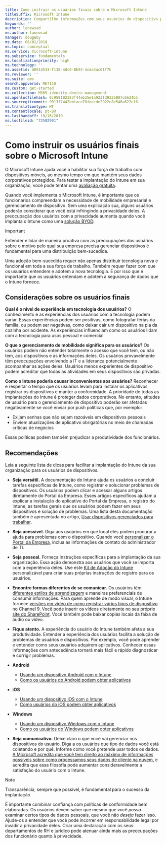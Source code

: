 ```yaml
---
title: Como instruir os usuários finais sobre o Microsoft Intune
titleSuffix: Microsoft Intune
description: Compartilhe informações com seus usuários do dispositivo para que sua implantação do Intune seja bem-sucedida.
keywords: ''
author: lenewsad
ms.author: lanewsad
manager: dougeby
ms.date: 06/01/2018
ms.topic: conceptual
ms.service: microsoft-intune
ms.subservice: fundamentals
ms.localizationpriority: high
ms.technology: ''
ms.assetid: 48914533-f138-4dc0-8b93-4cea3ac61f7b
ms.reviewer: ''
ms.suite: ems
search.appverid: MET150
ms.custom: get-started
ms.collection: M365-identity-device-management
ms.openlocfilehash: 0c959102383f44eb35e1a923f39325007c6624b5
ms.sourcegitcommit: 9013f7442bbface78feecde2922e8e546a622c16
ms.translationtype: HT
ms.contentlocale: pt-BR
ms.lasthandoff: 10/16/2019
ms.locfileid: "72502901"
---
```

# <a name="how-to-educate-your-end-users-about-microsoft-intune"></a>Como instruir os usuários finais sobre o Microsoft Intune

O Microsoft Intune ajuda você a habilitar sua força de trabalho com dispositivos móveis, ao mesmo tempo em que mantém seus dados corporativos protegidos. Para testar a implantação do Intune em sua organização, você pode tentar uma [avaliação gratuita](free-trial-sign-up.md).

Quando você implementa o Microsoft Intune, é importante que os funcionários compreendam a necessidade de mobilidade empresarial e gerenciamento de dispositivo. Sem uma explicação sua, alguns usuários poderão considerar que você está infringindo a privacidade deles. A preocupação dos usuários com a privacidade aumenta quando você implanta o Intune como uma [solução BYOD](/enterprise-mobility-security/solutions/byod-design-considerations-guide).

> [!Important]
> Entender e lidar de maneira proativa com as preocupações dos usuários sobre o motivo pelo qual sua empresa precisa gerenciar dispositivos é fundamental para uma distribuição bem-sucedida.

Uma adoção bem-sucedida requer não apenas distribuir tecnologia nova e funcional em toda a sua força de trabalho. Também requer fazer com que os usuários entendem e adotem a nova tecnologia. É por isso que é importante que os usuários entendam e adotem a segurança de dados que o Intune fornece.

## <a name="things-to-consider-about-your-users"></a>Considerações sobre os usuários finais

__Qual é o nível de experiência em tecnologia dos usuários?__ O conhecimento e as experiências dos usuários com a tecnologia podem variar. Essas experiências podem ser positivas, como fotografar férias da família, ou podem ser negativas, como deixar cair um dispositivo na pia da cozinha por acidente. As experiências influenciam como os usuários lidam com a tecnologia para usos pessoal e comercial.

__O que o gerenciamento de mobilidade significa para os usuários?__ Os usuários podem não entender totalmente o acesso que você tem, ou não tem, aos dispositivos e às informações deles. Os usuários provavelmente têm preocupações envolvendo a IT e a liderança potencialmente acompanhar as ações deles. Usuários menos experientes de dispositivo podem acreditar que todas as atividades em seus dispositivos são privadas.

__Como o Intune poderia causar inconvenientes aos usuários?__  Reconhecer e respeitar o tempo que os usuários levam para instalar os aplicativos, registrar os dispositivos e manter a conformidade. A prioridade de todas as implantações do Intune é proteger dados corporativos. No entanto, atitudes de usuário para o gerenciamento de dispositivo poderão ser afetadas negativamente se você enviar por push políticas que, por exemplo:  

- Exijam senhas que não sejam razoáveis em dispositivos pessoais
- Enviem atualizações de aplicativo obrigatórias no meio de chamadas críticas de negócios  

Essas políticas podem também prejudicar a produtividade dos funcionários.

## <a name="things-you-should-do"></a>Recomendações

Leia a seguinte lista de dicas para facilitar a implantação do Intune da sua organização para os usuários de dispositivos.

* __Seja versátil.__ A documentação do Intune ajuda os usuários a concluir tarefas específicas de Intune, como registrar e solucionar problemas de dispositivos. Os usuários podem clicar e acessar alguns artigos diretamente do Portal da Empresa. Esses artigos específicos ajudam a explicar a instalação do aplicativo do Portal da Empresa, o registro do Intune, as tarefas gerais que os usuários podem fazer em seus dispositivos e solução de problemas. Uma lista desta documentação também é apresentada no artigo, [Usar dispositivos gerenciados para trabalhar](https://docs.microsoft.com/intune-user-help/use-managed-devices-to-get-work-done).

* __Seja acessível.__ Diga aos usuários em que local eles podem procurar a ajuda para problemas com o dispositivo. Quando você [personalizar o Portal da Empresa](../apps/company-portal-app.md), inclua as informações de contato do administrador de TI.

* __Seja pessoal.__ Forneça instruções específicas para a implantação da sua organização. Essa ação demonstra aos usuários que você se importa com a experiência deles. Use este [Kit de Adoção do Intune](https://aka.ms/IntuneAdoptionKit) personalizável para criar suas próprias instruções de registro para os usuários.

* __Encontre formas diferentes de se comunicar.__ Os usuários têm [diferentes estilos de aprendizagem](https://www.umassd.edu/dss/resources/faculty--staff/how-to-teach-and-accommodate/how-to-accommodate-different-learning-styles/) e maneiras preferenciais de consumir informações. Para quem aprende de modo visual, o Intune fornece [versões em vídeo de como registrar vários tipos de dispositivo](https://channel9.msdn.com/Series/IntuneEnrollment) no Channel 9. Você pode inserir os vídeos diretamente no seu próprio [site do SharePoint](https://support.office.com/article/Embed-a-video-from-Office-365-Video-59e19984-c34e-4be8-889b-f6fa93910581). Você também pode baixar cópias locais da faixa de áudio ou vídeo.

* __Fique atento.__ A experiência do usuário do Intune também afeta a sua produtividade. Entender a experiência dos usuários facilita a solução de problemas de usuários e dispositivos. Por exemplo, você pode aprender e entender como seus usuários adquirem aplicativos. Conhecer essas informações com antecedência tornará mais fácil e rápido diagnosticar e corrigir problemas.

* **Android**
  * [Usando um dispositivo Android com o Intune](https://docs.microsoft.com/intune-user-help/using-your-android-device-with-intune)
  * [Como os usuários do Android podem obter aplicativos](end-user-apps-android.md)

* **iOS**
  * [Usando um dispositivo iOS com o Intune](https://docs.microsoft.com/intune-user-help/using-your-ios-device-with-intune)
  * [Como usuários do iOS podem obter aplicativos](end-user-apps-ios.md)

* **Windows**
  * [Usando um dispositivo Windows com o Intune](https://docs.microsoft.com/intune-user-help/using-your-windows-device-with-intune)
  * [Como os usuários do Windows podem obter aplicativos](end-user-apps-windows.md)

* __Seja comunicativo.__ Deixe claro o que você vai gerenciar nos dispositivos do usuário. Diga a os usuários que tipo de dados você está coletando e por quê. Informe como você pretende usar todos os dados. [A Microsoft acredita que você tem direito ao máximo de informações possíveis sobre como processamos seus dados de cliente na nuvem](https://www.microsoft.com/trustcenter/about/transparency), e acredita que essa filosofia pode aumentar consideravelmente a satisfação do usuário com o Intune.

> [!Note]
> Transparência, sempre que possível, é fundamental para o sucesso da implantação.

É importante combinar confiança com políticas de conformidade bem elaboradas. Os usuários devem saber que mesmo que você *possa* examinar certos tipos de dados pessoais, que você não *deseja* fazer isso. Ajude-os a entender que você pode incorrer em responsabilidade legal por invadir a privacidade deles. Criar uma declaração com os seus departamentos de RH e jurídico pode atenuar ainda mais as preocupações dos funcionário quanto à privacidade.
